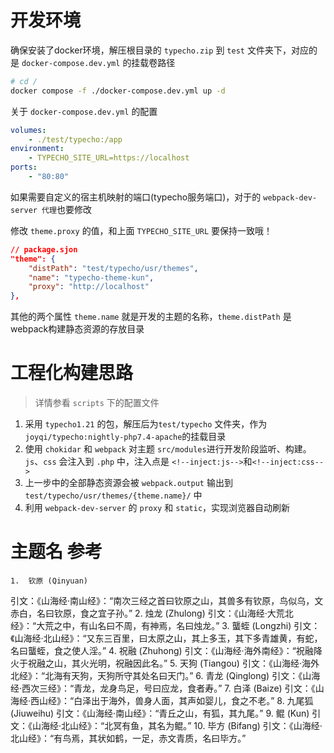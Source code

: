 # 开发环境

确保安装了docker环境，解压根目录的 `typecho.zip` 到 `test` 文件夹下，对应的是 `docker-compose.dev.yml` 的挂载卷路径

```sh
# cd /
docker compose -f ./docker-compose.dev.yml up -d
```

关于 `docker-compose.dev.yml` 的配置

```yml
volumes:
	- ./test/typecho:/app
environment:
	- TYPECHO_SITE_URL=https://localhost
ports:
	- "80:80"
```

如果需要自定义的宿主机映射的端口(typecho服务端口)，对于的 `webpack-dev-server 代理`也要修改

修改 `theme.proxy` 的值，和上面 `TYPECHO_SITE_URL` 要保持一致哦！

```json
// package.sjon
"theme": {
	"distPath": "test/typecho/usr/themes",
	"name": "typecho-theme-kun",
	"proxy": "http://localhost"
},
```

其他的两个属性 `theme.name` 就是开发的主题的名称，`theme.distPath` 是webpack构建静态资源的存放目录

# 工程化构建思路

> 详情参看 `scripts` 下的配置文件

1. 采用 `typecho1.21` 的包，解压后为`test/typecho` 文件夹，作为 `joyqi/typecho:nightly-php7.4-apache`的挂载目录
2. 使用 `chokidar` 和 `webpack` 对主题 `src/modules`进行开发阶段监听、构建。`js`、`css` 会注入到 `.php` 中，注入点是 `<!--inject:js-->`和`<!--inject:css-->`
3. 上一步中的全部静态资源会被 `webpack.output` 输出到 `test/typecho/usr/themes/{theme.name}/` 中
4. 利用 `webpack-dev-server` 的 `proxy` 和 `static`，实现浏览器自动刷新


# 主题名 参考

	1.	钦原 (Qinyuan)
引文：《山海经·南山经》：“南次三经之首曰钦原之山，其兽多有钦原，鸟似乌，文赤白，名曰钦原，食之宜子孙。”
	2.	烛龙 (Zhulong)
引文：《山海经·大荒北经》：“大荒之中，有山名曰不周，有神焉，名曰烛龙。”
	3.	蠪蛭 (Longzhi)
引文：《山海经·北山经》：“又东三百里，曰太原之山，其上多玉，其下多青雄黄，有蛇，名曰蠪蛭，食之使人淫。”
	4.	祝融 (Zhuhong)
引文：《山海经·海外南经》：“祝融降火于祝融之山，其火光明，祝融因此名。”
	5.	天狗 (Tiangou)
引文：《山海经·海外北经》：“北海有天狗，天狗所守其处名曰天门。”
	6.	青龙 (Qinglong)
引文：《山海经·西次三经》：“青龙，龙身鸟足，号曰应龙，食者寿。”
	7.	白泽 (Baize)
引文：《山海经·西山经》：“白泽出于海外，兽身人面，其声如婴儿，食之不老。”
	8.	九尾狐 (Jiuweihu)
引文：《山海经·南山经》：“青丘之山，有狐，其九尾。”
	9.	鲲 (Kun)
引文：《山海经·北山经》：“北冥有鱼，其名为鲲。”
	10.	毕方 (Bifang)
引文：《山海经·北山经》：“有鸟焉，其状如鹤，一足，赤文青质，名曰毕方。”